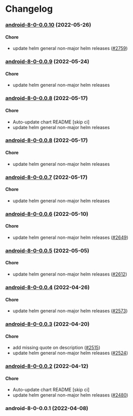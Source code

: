 # Changelog<br>


<a name="android-8-0-0.0.10"></a>
### [android-8-0-0.0.10](https://github.com/truecharts/apps/compare/android-8-0-0.0.9...android-8-0-0.0.10) (2022-05-26)

#### Chore

* update helm general non-major helm releases ([#2759](https://github.com/truecharts/apps/issues/2759))



<a name="android-8-0-0.0.9"></a>
### [android-8-0-0.0.9](https://github.com/truecharts/apps/compare/android-8-0-0.0.8...android-8-0-0.0.9) (2022-05-24)

#### Chore

* update helm general non-major helm releases



<a name="android-8-0-0.0.8"></a>
### [android-8-0-0.0.8](https://github.com/truecharts/apps/compare/android-8-0-0.0.7...android-8-0-0.0.8) (2022-05-17)

#### Chore

* Auto-update chart README [skip ci]
* update helm general non-major helm releases



<a name="android-8-0-0.0.8"></a>
### [android-8-0-0.0.8](https://github.com/truecharts/apps/compare/android-8-0-0.0.7...android-8-0-0.0.8) (2022-05-17)

#### Chore

* update helm general non-major helm releases



<a name="android-8-0-0.0.7"></a>
### [android-8-0-0.0.7](https://github.com/truecharts/apps/compare/android-8-0-0.0.6...android-8-0-0.0.7) (2022-05-17)

#### Chore

* update helm general non-major helm releases



<a name="android-8-0-0.0.6"></a>
### [android-8-0-0.0.6](https://github.com/truecharts/apps/compare/android-8-0-0.0.5...android-8-0-0.0.6) (2022-05-10)

#### Chore

* update helm general non-major helm releases ([#2649](https://github.com/truecharts/apps/issues/2649))



<a name="android-8-0-0.0.5"></a>
### [android-8-0-0.0.5](https://github.com/truecharts/apps/compare/android-8-0-0.0.4...android-8-0-0.0.5) (2022-05-05)

#### Chore

* update helm general non-major helm releases ([#2612](https://github.com/truecharts/apps/issues/2612))



<a name="android-8-0-0.0.4"></a>
### [android-8-0-0.0.4](https://github.com/truecharts/apps/compare/android-8-0-0.0.3...android-8-0-0.0.4) (2022-04-26)

#### Chore

* update helm general non-major helm releases ([#2573](https://github.com/truecharts/apps/issues/2573))



<a name="android-8-0-0.0.3"></a>
### [android-8-0-0.0.3](https://github.com/truecharts/apps/compare/android-8-0-0.0.2...android-8-0-0.0.3) (2022-04-20)

#### Chore

* add missing quote on description ([#2515](https://github.com/truecharts/apps/issues/2515))
* update helm general non-major helm releases ([#2524](https://github.com/truecharts/apps/issues/2524))



<a name="android-8-0-0.0.2"></a>
### [android-8-0-0.0.2](https://github.com/truecharts/apps/compare/android-8-0-0.0.1...android-8-0-0.0.2) (2022-04-12)

#### Chore

* Auto-update chart README [skip ci]
* update helm general non-major helm releases ([#2480](https://github.com/truecharts/apps/issues/2480))



<a name="android-8-0-0.0.1"></a>
### android-8-0-0.0.1 (2022-04-08)

